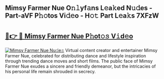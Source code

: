 ## Mimsy Farmer Nue O𝚗𝚕yf𝚊ns L𝚎a𝚔ed N𝚞𝚍es - Part-aVF P𝚑𝚘tos Vi𝚍𝚎o - H𝚘𝚝 Part L𝚎a𝚔s 7XFzW

# <h2><a href="http://kf5tvo.oniu.top/?m=Mimsy+Farmer+Nue">🔗👉 🔴 Mimsy Farmer Nue P𝚑ot𝚘𝚜 V𝚒d𝚎o</a></h2>

[![Mimsy Farmer Nue Nu𝚍e𝚜](https://i.imgur.com/0qMVB7G.gif)](http://kf5tvo.oniu.top/?m=Mimsy+Farmer+Nue)
Virtual content creator and entertainer Mimsy Farmer Nue, celebrated for distributing dance and lifestyle inspiration through trending dance moves and short films. The public face of Mimsy Farmer Nue exudes a sincere and friendly demeanor, but the intricacies of his personal life remain shrouded in secrecy.  
